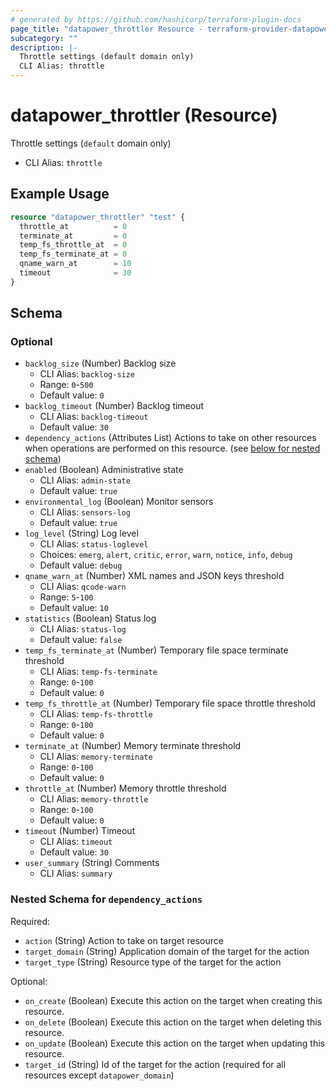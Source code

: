 ```yaml
---
# generated by https://github.com/hashicorp/terraform-plugin-docs
page_title: "datapower_throttler Resource - terraform-provider-datapower"
subcategory: ""
description: |-
  Throttle settings (default domain only)
  CLI Alias: throttle
---
```


# datapower_throttler (Resource)

Throttle settings (`default` domain only)
  - CLI Alias: `throttle`

## Example Usage

```terraform
resource "datapower_throttler" "test" {
  throttle_at          = 0
  terminate_at         = 0
  temp_fs_throttle_at  = 0
  temp_fs_terminate_at = 0
  qname_warn_at        = 10
  timeout              = 30
}
```

<!-- schema generated by tfplugindocs -->
## Schema

### Optional

- `backlog_size` (Number) Backlog size
  - CLI Alias: `backlog-size`
  - Range: `0`-`500`
  - Default value: `0`
- `backlog_timeout` (Number) Backlog timeout
  - CLI Alias: `backlog-timeout`
  - Default value: `30`
- `dependency_actions` (Attributes List) Actions to take on other resources when operations are performed on this resource. (see [below for nested schema](#nestedatt--dependency_actions))
- `enabled` (Boolean) Administrative state
  - CLI Alias: `admin-state`
  - Default value: `true`
- `environmental_log` (Boolean) Monitor sensors
  - CLI Alias: `sensors-log`
  - Default value: `true`
- `log_level` (String) Log level
  - CLI Alias: `status-loglevel`
  - Choices: `emerg`, `alert`, `critic`, `error`, `warn`, `notice`, `info`, `debug`
  - Default value: `debug`
- `qname_warn_at` (Number) XML names and JSON keys threshold
  - CLI Alias: `qcode-warn`
  - Range: `5`-`100`
  - Default value: `10`
- `statistics` (Boolean) Status log
  - CLI Alias: `status-log`
  - Default value: `false`
- `temp_fs_terminate_at` (Number) Temporary file space terminate threshold
  - CLI Alias: `temp-fs-terminate`
  - Range: `0`-`100`
  - Default value: `0`
- `temp_fs_throttle_at` (Number) Temporary file space throttle threshold
  - CLI Alias: `temp-fs-throttle`
  - Range: `0`-`100`
  - Default value: `0`
- `terminate_at` (Number) Memory terminate threshold
  - CLI Alias: `memory-terminate`
  - Range: `0`-`100`
  - Default value: `0`
- `throttle_at` (Number) Memory throttle threshold
  - CLI Alias: `memory-throttle`
  - Range: `0`-`100`
  - Default value: `0`
- `timeout` (Number) Timeout
  - CLI Alias: `timeout`
  - Default value: `30`
- `user_summary` (String) Comments
  - CLI Alias: `summary`

<a id="nestedatt--dependency_actions"></a>
### Nested Schema for `dependency_actions`

Required:

- `action` (String) Action to take on target resource
- `target_domain` (String) Application domain of the target for the action
- `target_type` (String) Resource type of the target for the action

Optional:

- `on_create` (Boolean) Execute this action on the target when creating this resource.
- `on_delete` (Boolean) Execute this action on the target when deleting this resource.
- `on_update` (Boolean) Execute this action on the target when updating this resource.
- `target_id` (String) Id of the target for the action (required for all resources except `datapower_domain`)
